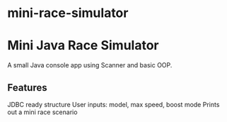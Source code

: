 # mini-race-simulator

# Mini Java Race Simulator

A small Java console app using Scanner and basic OOP.

## Features
JDBC ready structure
User inputs: model, max speed, boost mode
Prints out a mini race scenario
